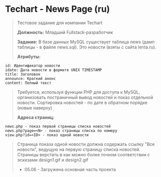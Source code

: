 # Techart - News Page (ru)

> Тестовое задание для компании Techart
>
> **Должность:** Младший Fullstack-разработчик
>
> **Задание:** 
В базе данных MySQL существует таблица news (дамп таблицы - в файле news.sql).
Это новости (взяты с сайта lenta.ru).
>
> **Атрибуты:**

    id: Идентификатор новости
    idate: Дата новости в формате UNIX TIMESTAMP
    title: Заголовок
    announce: Краткий анонс
    content: Полный текст

> Требуется, используя функции PHP для доступа к MySQL, организовать постраничный вывод новостей и показ отдельной новости.
> Сортировка новостей - по дате в обратном порядке (новые наверху)
>
> **Адреса страниц:**

    news.php - показ первой страницы списка новостей
    news.php?page=<N> - показ страницы списка по номеру
    view.php?id=<ID> - показ одной новости

> Страница показа одной новости должна содержать ссылку "Все новости", ведущую на первую страницу списка новостей.
> Страницы верстать в как можно более точном соответствии с эскизами design1.gif и design2.gif
> - 05.06 - Загружена основная часть проекта
